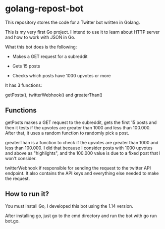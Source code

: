 # golang-repost-bot
This repository stores the code for a Twitter bot written in Golang.

This is my very first Go project. I intend to use it to learn about HTTP server and how to work with JSON in Go.

What this bot does is the following:

* Makes a GET request for a subreddit

* Gets 15 posts

* Checks which posts have 1000 upvotes or more

It has 3 functions:

getPosts(), twitterWebhook() and greaterThan()

## Functions

getPosts makes a GET request to the subreddit, gets the first 15 posts and then it tests if the upvotes are greater than 1000 and less than 100.000. After that, it uses a random function to randomly pick a post.

greaterThan is a function to check if the upvotes are greater than 1000 and less than 100.000. I did that because I consider posts with 1000 upvotes and above as "highlights", and the 100.000 value is due to a fixed post that I won't consider.

twitterWebhook if responsible for sending the request to the twitter API endpoint. It also contains the API keys and everything else needed to make the request.

## How to run it?

You must install Go, I developed this bot using the 1.14 version.

After installing go, just go to the cmd directory and run the bot with go run bot.go.
